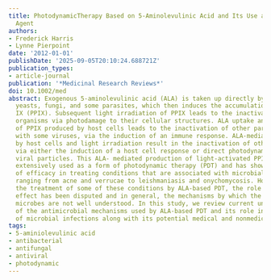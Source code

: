 ```yaml
---
title: PhotodynamicTherapy Based on 5-Aminolevulinic Acid and Its Use as an Antimicrobial
  Agent
authors:
- Frederick Harris
- Lynne Pierpoint
date: '2012-01-01'
publishDate: '2025-09-05T20:10:24.688721Z'
publication_types:
- article-journal
publication: '*Medicinal Research Reviews*'
doi: 10.1002/med
abstract: Exogenous 5-aminolevulinic acid (ALA) is taken up directly by bacteria,
  yeasts, fungi, and some parasites, which then induces the accumulation of protoporphyrin
  IX (PPIX). Subsequent light irradiation of PPIX leads to the inactivation of these
  organisms via photodamage to their cellular structures. ALA uptake and light irradiation
  of PPIX produced by host cells leads to the inactivation of other parasites, along
  with some viruses, via the induction of an immune response. ALA-mediated PPIX production
  by host cells and light irradiation result in the inactivation of other viruses
  via either the induction of a host cell response or direct photodynamic attack on
  viral particles. This ALA- mediated production of light-activated PPIX has been
  extensively used as a form of photodynamic therapy (PDT) and has shown varying levels
  of efficacy in treating conditions that are associated with microbial infection,
  ranging from acne and verrucae to leishmaniasis and onychomycosis. However, for
  the treatment of some of these conditions by ALA-based PDT, the role of an antimicrobial
  effect has been disputed and in general, the mechanisms by which the technique inactivates
  microbes are not well understood. In this study, we review current understanding
  of the antimicrobial mechanisms used by ALA-based PDT and its role in the treatment
  of microbial infections along with its potential medical and nonmedical applications.
tags:
- 5-aminiolevulinic acid
- antibacterial
- antifungal
- antiviral
- photodynamic
---
```


